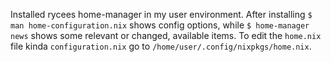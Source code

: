 Installed rycees home-manager in my user environment. 
After installing `$ man home-configuration.nix` shows config options, while `$ home-manager news` shows some
relevant or changed, available items. To edit the `home.nix` file kinda `configuration.nix` go to `/home/user/.config/nixpkgs/home.nix`.
